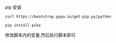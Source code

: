 pip 安装
<br>
```
curl https://bootstrap.pypa.io/get-pip.py|python

pip install pika
```
修改脚本内的变量,然后执行脚本即可

